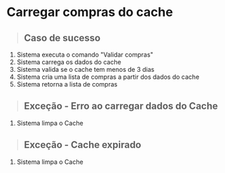 # Carregar compras do cache

> ## Caso de sucesso
1. Sistema executa o comando "Validar compras"
2. Sistema carrega os dados do cache
3. Sistema valida se o cache tem menos de 3 dias
4. Sistema cria uma lista de compras a partir dos dados do cache
5. Sistema retorna a lista de compras

> ## Exceção - Erro ao carregar dados do Cache
1. Sistema limpa o Cache

> ## Exceção - Cache expirado
1. Sistema limpa o Cache
